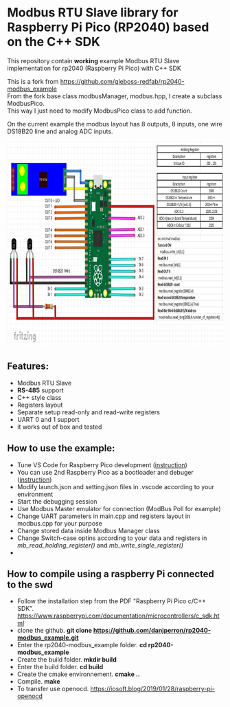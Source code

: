 # Modbus RTU Slave library for Raspberry Pi Pico (RP2040) based on the C++ SDK
This repository contain **working** example Modbus RTU Slave implementation for rp2040 (Raspberry Pi Pico) with C++ SDK

This is a fork from https://github.com/gleboss-redfab/rp2040-modbus_example<br>
From the fork base class modbusManager, modbus.hpp,  I create a subclass ModbusPico.<br>
This way I just need to modify ModbusPico class to add function.<br>

On the current example the modbus layout has 8 outputs, 8 inputs, one wire DS18B20 line and analog ADC inputs.<br>

<img src="PicoModbusLayout.jpg" height=480>


## Features:
- Modbus RTU Slave
- **RS-485** support
- C++ style class 
- Registers layout
- Separate setup read-only and read-write registers
- UART 0 and 1 support
- it works out of box and tested


## How to use the example:
- Tune VS Code for Raspberry Pico development ([instruction](https://www.youtube.com/watch?v=B5rQSoOmR5w))
- You can use 2nd Raspberry Pico as a bootloader and debuger ([instruction](https://www.youtube.com/watch?v=jnC5LrTx470))
- Modify launch.json and setting.json files in .vscode according to your environment
- Start the debugging session 
- Use Modbus Master emulator for connection (ModBus Poll for example)
- Change UART parameters in main.cpp and registers layout in modbus.cpp for your purpose
- Change stored data inside Modbus Manager class
- Change Switch-case optins according to your data and registers in *mb_read_holding_register()* and *mb_write_single_register()*
- 
## How to compile using a raspberry Pi connected to the swd
-  Follow the installation step from the PDF  "Raspberry Pi Pico c/C++ SDK". https://www.raspberrypi.com/documentation/microcontrollers/c_sdk.html
-  clone the github.  <b>git clone https://github.com/danjperron/rp2040-modbus_example.git</b><br>
-  Enter the  rp2040-modbus_example folder.   <b>cd rp2040-modbus_example</b><br>
-  Create the build folder.   <b>mkdir build</b><br>
-  Enter the build folder.     <b>cd build</b><br>
-  Create the cmake environnement.     <b>cmake ..</b>
-  Compile.       <b>make</b><br>
-  To transfer use openocd.  https://iosoft.blog/2019/01/28/raspberry-pi-openocd <br>

